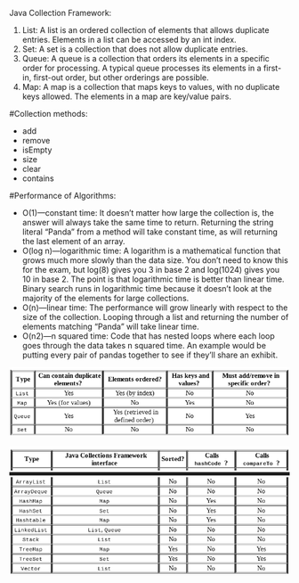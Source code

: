 Java Collection Framework:

1. List: A list is an ordered collection of elements that allows 
duplicate entries. Elements in a list can be accessed by an int index.
2. Set: A set is a collection that does not allow duplicate entries.
3. Queue: A queue is a collection that orders its elements in a specific 
order for processing. A typical queue processes its elements in a 
first-in, first-out order, but other orderings are possible. 
4. Map: A map is a collection that maps keys to values, with no 
duplicate keys allowed. The elements in a map are key/value pairs.

#Collection methods:

- add
- remove
- isEmpty
- size
- clear
- contains

#Performance of Algorithms:

- O(1)—constant time: It doesn’t matter how large the collection is, 
the answer will always take the same time to return. Returning the 
string literal “Panda” from a method will take constant time, as will 
returning the last element of an array. 
- O(log n)—logarithmic time: A logarithm is a mathematical function 
that grows much more slowly than the data size. You don’t need to 
know this for the exam, but log(8) gives you 3 in base 2 and log(1024) 
gives you 10 in base 2. The point is that logarithmic time is better 
than linear time. Binary search runs in logarithmic time because it 
doesn’t look at the majority of the elements for large collections. 
- O(n)—linear time: The performance will grow linearly with respect 
to the size of the collection. Looping through a list and returning 
the number of elements matching “Panda” will take linear time. 
- O(n2)—n squared time: Code that has nested loops where each loop 
goes through the data takes n squared time. An example would be 
putting every pair of pandas together to see if they’ll share an exhibit. 

![Collection Types](types.png)

![Collection Attributes](attributes.png)
